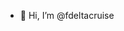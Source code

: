 - 👋 Hi, I’m @fdeltacruise
<!---
fdeltacruise/fdeltacruise is a ✨ special ✨ repository because its `README.md` (this file) appears on your GitHub profile.
You can click the Preview link to take a look at your changes.
--->
